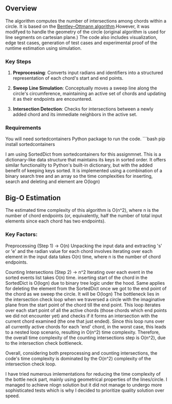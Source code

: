 ## Overview

The algorithm computes the number of intersections among chords within a circle. It is based on the [Bentley–Ottmann algorithm](https://en.wikipedia.org/wiki/Bentley%E2%80%93Ottmann_algorithm).However, it was modifyed to handle the geometry of the circle (original algorithm is used for line segments on cartesian plane.)
The code also includes visualization, edge test cases, generation of test cases and experimental proof of the runtime estimation using simulation. 

### Key Steps

1. **Preprocessing**: Converts input radians and identifiers into a structured representation of each chord's start and end points.

2. **Sweep Line Simulation**: Conceptually moves a sweep line along the circle's circumference, maintaining an active set of chords and updating it as their endpoints are encountered.

3. **Intersection Detection**: Checks for intersections between a newly added chord and its immediate neighbors in the active set.


### Requirements 
You will need sortedcontainers Python package to run the code.
    ```bash
    pip install sortedcontainers

I am using SortedDict from sortedcontainers for this assignmnet. 
This is a dictionary-like data structure that maintains its keys in sorted order. It offers similar functionality to Python's built-in dictionary, but with the added benefit of keeping keys sorted. 
It is implemented using a combination of a binary search tree and an array so the time complexities for inserting, search and deleting and element are O(logn) 
   

## Big-O Estimation
The estimated time complexity of this algorithm is O(n^2), where n is the number of chord endpoints (or, equivalently, half the number of total input elements since each chord has two endpoints).

### Key Factors:
Preprocessing (Step 1) -> O(n)
Unpacking the input data and extracting 's' or 'e' and the radian value for each chord involves iterating over each element in the input data takes O(n) time, where n is the number of chord endpoints.

Counting Intersections (Step 2) -> n^2
Iterating over each event in the sorted events list takes O(n) time.
inserting start of the chord in the SortedDict is O(logn) due to binary tree logic under the hood. 
Same applies for deleting the element from the SortedDict once we got to the end point of the chord as we sweep the circle. It will be O(logn)
The bottleneck lies in the intersection check loop when we traversed a circle with the imaginative plane from the start point of the chord till the end point. 
This loop iterates over each start point of all the active chords (those chords which end points we did not encounter yet) and checks if it forms an intersection with the current chord examined (the one that just ended). 
Since this loop runs over all currently active chords for each 'end' chord, in the worst case, this leads to a nested loop scenario, resulting in O(n^2) time complexity.
Therefore, the overall time complexity of the counting intersections step is O(n^2), due to the intersection check bottleneck.

Overall, considering both preprocessing and counting intersections, the code's time complexity is dominated by the O(n^2) complexity of the intersection check loop.

I have tried numerous imlementations for reducing the time complexity of the bottle neck part, mainly using geometrical properties of the lines/circle. I managed to achieve nlogn solution but it did not manage to undergo more sophisticated tests which is why I decided to prioritize quality solution over speed. 

